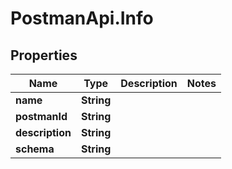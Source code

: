 # PostmanApi.Info

## Properties

Name | Type | Description | Notes
------------ | ------------- | ------------- | -------------
**name** | **String** |  | 
**postmanId** | **String** |  | 
**description** | **String** |  | 
**schema** | **String** |  | 



